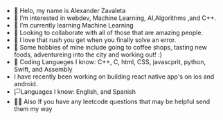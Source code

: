 - 👋 Helo, my name is Alexander Zavaleta
- 👀 I’m interested in webdev, Machine Learning, AI,Algorithms ,and C++.
- 🌱 I’m currently learning Machine Learning
- 🌳 Looking to collaborate with all of those that are amazing people.
- 💪 I love that rush you get when you finally solve an error.
- 🌱 Some hobbies of mine include going to coffee shops, tasting new foods, adventureing into the city and working out! :)
- 👾 Coding Langueges I know: C++, C, html, CSS, javascprit, python, Swift, and Assembly
-  I have recently been working on building react native app's on ios and android.
- 🏳️Languages I know: English, and Spanish 
- 👍🏽 Also If you have any leetcode questions that may be helpful send them my way
